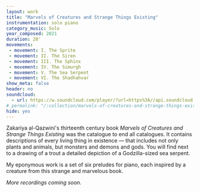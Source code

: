 ```yaml
---
layout: work
title: "Marvels of Creatures and Strange Things Existing"
instrumentation: solo piano
category_music: Solo
year_composed: 2021
duration: 20'
movements:
 - movement: I. The Sprite
 - movement: II. The Siren
 - movement: III. The Sphinx
 - movement: IV. The Simurgh
 - movement: V. The Sea Serpent
 - movement: VI. The Shadhahvar
show_meta: false
header: no
soundcloud:
  - url: https://w.soundcloud.com/player/?url=https%3A//api.soundcloud.com/tracks/777375535&color=%23ff5500&auto_play=false&hide_related=false&show_comments=true&show_user=true&show_reposts=false&show_teaser=true&visual=true"
# permalink: "/:collection/marvels-of-creatures-and-strange-things-existing/"
hide: yes
---
```


Zakariya al-Qazwini's thirteenth century book _Marvels of Creatures and Strange Things Existing_ was the catalogue to end all catalogues. It contains descriptions of every living thing in existence — that includes not only plants and animals, but monsters and demons and gods. You will find next to a drawing of a trout a detailed depiction of a Godzilla-sized sea serpent.

My eponymous work is a set of six preludes for piano, each inspired by a creature from this strange and marvelous book.

_More recordings coming soon._